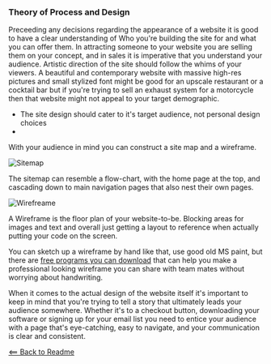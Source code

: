 ### Theory of Process and Design

Preceeding any decisions regarding the appearance of a website it is good to have a clear understanding of Who you're building the site for and what you can offer them. In attracting someone to your website you are selling them on your concept, and in sales it is imperative that you understand your audience. Artistic direction of the site should follow the whims of your viewers. A beautiful and contemporary website with massive high-res pictures and small stylized font might be good for an upscale restaurant or a cocktail bar but if you're trying to sell an exhaust system for a motorcycle then that website might not appeal to your target demographic.

- The site design should cater to it's target audience, not personal design choices
-

With your audience in mind you can construct a site map and a wireframe. 

![Sitemap](https://quicksprout-wpengine.netdna-ssl.com/wp-content/uploads/2019/01/website-sitemap-template.png)

The sitemap can resemble a flow-chart, with the home page at the top, and cascading down to main navigation pages that also nest their own pages. 

![Wirefreame](https://public-media.interaction-design.org/images/ux-daily/b8aa2bfb07aa44b66dc5549bc2e3003b.jpg)

A Wireframe is the floor plan of your website-to-be. Blocking areas for images and text and overall just getting a layout to reference when actually putting your code on the screen.

You can sketch up a wireframe by hand like that, use good old MS paint, but there are [free programs you can download](https://www.justinmind.com/) that can help you make a professional looking wireframe you can share with team mates without worrying about handwriting.

When it comes to the actual design of the website itself it's important to keep in mind that you're trying to tell a story that ultimately leads your audience somewhere. Whether it's to a checkout button, downloading your software or signing up for your email list you need to entice your audience with a page that's eye-catching, easy to navigate, and your communication is clear and consistent.


[<== Back to Readme](README.md)

